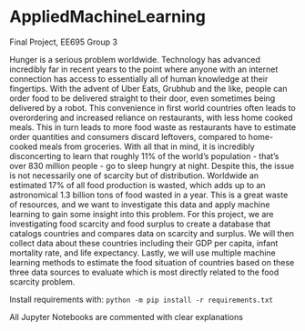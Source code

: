 # AppliedMachineLearning
Final Project, EE695 Group 3

Hunger is a serious problem worldwide. Technology has advanced incredibly far in recent years to the point where anyone with an internet connection has access to essentially all of human knowledge at their fingertips. With the advent of Uber Eats, Grubhub and the like, people can order food to be delivered straight to their door, even sometimes being delivered by a robot. This convenience in first world countries often leads to overordering and increased reliance on restaurants, with less home cooked meals. This in turn leads to more food waste as restaurants have to estimate order quantities and consumers discard leftovers, compared to home-cooked meals from groceries. With all that in mind, it is incredibly disconcerting to learn that roughly 11% of the world’s population - that’s over 830 million people - go to sleep hungry at night. Despite this, the issue is not necessarily one of scarcity but of distribution. Worldwide an estimated 17% of all food production is wasted, which adds up to an astronomical 1.3 billion tons of food wasted in a year. This is a great waste of resources, and we want to investigate this data and apply machine learning to gain some insight into this problem. 
	For this project, we are investigating food scarcity and food surplus to create a database that catalogs countries and compares data on scarcity and surplus. We will then collect data about these countries including their GDP per capita, infant mortality rate, and life expectancy. Lastly, we will use multiple machine learning methods to estimate the food situation of countries based on these three data sources to evaluate which is most directly related to the food scarcity problem. 

Install requirements with: `python -m pip install -r requirements.txt`

All Jupyter Notebooks are commented with clear explanations
